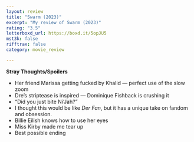 ```yaml
---
layout: review
title: "Swarm (2023)"
excerpt: "My review of Swarm (2023)"
rating: "3.5"
letterboxd_url: https://boxd.it/5opJU5
mst3k: false
rifftrax: false
category: movie_review

---
```


<b>Stray Thoughts/Spoilers</b>
* Her friend Marissa getting fucked by Khalid — perfect use of the slow zoom
* Dre’s striptease is inspired — Dominique Fishback is crushing it
* “Did you just bite Ni’Jah?”
* I thought this would be like <i>Der Fan</i>, but it has a unique take on fandom and obsession.
* Billie Eilish knows how to use her eyes
* Miss Kirby made me tear up
* Best possible ending